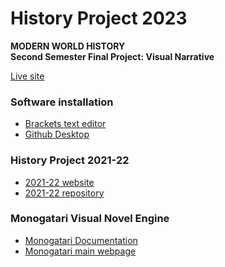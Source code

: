 # History Project 2023

__MODERN WORLD HISTORY__  
__Second Semester Final Project: Visual Narrative__  

[Live site](https://marlborough-school.github.io/HistoryProject2023/)


### Software installation

- [Brackets text editor](https://brackets.io/)
- [Github Desktop](https://desktop.github.com/)


### History Project 2021-22

- [2021-22 website](https://marlborough-school.github.io/HistoryProject2022/)
- [2021-22 repository](https://marlborough-school.github.io/HistoryProject2022/)


### Monogatari Visual Novel Engine

- [Monogatari Documentation](https://developers.monogatari.io/documentation)
- [Monogatari main webpage](https://monogatari.io/)




